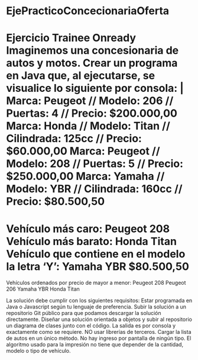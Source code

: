 # EjePracticoConcecionariaOferta
Ejercicio Trainee Onready
Imaginemos una concesionaria de autos y motos.
Crear un programa en Java que, al ejecutarse, se visualice lo siguiente por consola:
|
Marca: Peugeot // Modelo: 206 // Puertas: 4 // Precio: $200.000,00
Marca: Honda // Modelo: Titan // Cilindrada: 125cc // Precio: $60.000,00
Marca: Peugeot // Modelo: 208 // Puertas: 5 // Precio: $250.000,00
Marca: Yamaha // Modelo: YBR // Cilindrada: 160cc // Precio: $80.500,50
=============================
Vehículo más caro: Peugeot 208
Vehículo más barato: Honda Titan
Vehículo que contiene en el modelo la letra ‘Y’: Yamaha YBR $80.500,50
=============================
Vehículos ordenados por precio de mayor a menor:
Peugeot 208
Peugeot 206
Yamaha YBR
Honda Titan

La solución debe cumplir con los siguientes requisitos:
Estar programada en Java o Javascript según tu lenguaje de preferencia.
Subir la solución a un repositorio Git público para que podamos descargar la solución directamente.
Diseñar una solución orientada a objetos y subir al repositorio un diagrama de clases junto con el código.
La salida es por consola y exactamente como se requiere.
NO usar librerías de terceros.
Cargar la lista de autos en un único método. No hay ingreso por pantalla de ningún tipo.
El algoritmo usado para la impresión no tiene que depender de la cantidad, modelo o tipo de vehículo.
